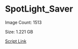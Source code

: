 # SpotLight_Saver

Image Count: 1513

Size: 1.221 GB

[Script Link](https://github.com/liuyal/Archive/blob/master/Python/Utilities/Miscellaneous/spotlight_saver.py)